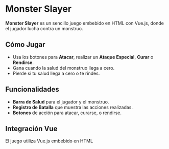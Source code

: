 # Monster Slayer

**Monster Slayer** es un sencillo juego embebido en HTML con Vue.js, donde el jugador lucha contra un monstruo.

## Cómo Jugar

- Usa los botones para **Atacar**, realizar un **Ataque Especial**, **Curar** o **Rendirse**.
- Gana cuando la salud del monstruo llega a cero.
- Pierde si tu salud llega a cero o te rindes.

## Funcionalidades

- **Barra de Salud** para el jugador y el monstruo.
- **Registro de Batalla** que muestra las acciones realizadas.
- **Botones** de acción para atacar, curarse, o rendirse.

## Integración Vue

El juego utiliza Vue.js embebido en HTML
